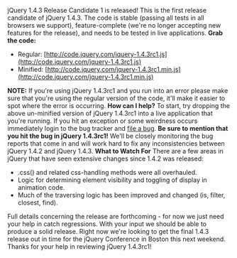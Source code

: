jQuery 1.4.3 Release Candidate 1 is released! This is the first release
candidate of jQuery 1.4.3. The code is stable (passing all tests in all
browsers we support), feature-complete (we're no longer accepting new
features for the release), and needs to be tested in live applications.
**Grab the code:**

-   Regular:
    [http://code.jquery.com/jquery-1.4.3rc1.js](http://code.jquery.com/jquery-1.4.3rc1.js)
-   Minified:
    [http://code.jquery.com/jquery-1.4.3rc1.min.js](http://code.jquery.com/jquery-1.4.3rc1.min.js)

**NOTE:** If you're using jQuery 1.4.3rc1 and you run into an error
please make sure that you're using the regular version of the code,
it'll make it easier to spot where the error is occurring. **How can I
help?** To start, try dropping the above un-minified version of jQuery
1.4.3rc1 into a live application that you're running. If you hit an
exception or some weirdness occurs immediately login to the bug tracker
and [file a bug](http://dev.jquery.com/). **Be sure to mention that you
hit the bug in jQuery 1.4.3rc1!** We'll be closely monitoring the bug
reports that come in and will work hard to fix any inconsistencies
between jQuery 1.4.2 and jQuery 1.4.3. **What to Watch For** There are a
few areas in jQuery that have seen extensive changes since 1.4.2 was
released:

-   .css() and related css-handling methods were all overhauled.
-   Logic for determining element visibility and toggling of display in
    animation code.
-   Much of the traversing logic has been improved and changed (is,
    filter, closest, find).

Full details concerning the release are forthcoming - for now we just
need your help in catch regressions. With your input we should be able
to produce a solid release. Right now we're looking to get the final
1.4.3 release out in time for the jQuery Conference in Boston this next
weekend. Thanks for your help in reviewing jQuery 1.4.3rc1!
